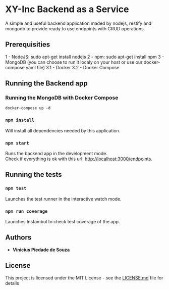 # XY-Inc Backend as a Service

A simple and useful backend application maded by nodejs, restify and mongodb to provide ready to use endpoints with CRUD operations.

## Prerequisities

1 - NodeJS: sudo apt-get install nodejs
2 - npm: sudo apt-get install npm
3 - MongoDB (you can choose to run it localy on your host or use our docker-compose yaml file)
3.1 - Docker
3.2 - Docker Compose

## Running the Backend app

### Running the MongoDB with Docker Compose

```
docker-compose up -d
```

### `npm install`

Will install all dependencies needed by this application.<br>

### `npm start`

Runs the backend app in the development mode.<br>
Check if everything is ok with this url: [http://localhost:3000/endpoints](http://localhost:3000/endpoints).

## Running the tests

### `npm test`

Launches the test runner in the interactive watch mode.

### `npm run coverage`

Launches Instambul to check test coverage of the app.

## Authors

* **Vinicius Piedade de Souza**

## License

This project is licensed under the MIT License - see the [LICENSE.md](LICENSE.md) file for details
